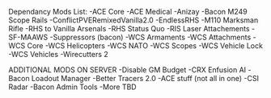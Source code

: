 Dependancy Mods List:
-ACE Core
-ACE Medical
-Anizay
-Bacon M249 Scope Rails
-ConflictPVERemixedVanilla2.0
-EndlessRHS
-M110 Marksman Rifle
-RHS to Vanilla Arsenals
-RHS Status Quo
-RIS Laser Attachements
-SF-MAAWS
-Suppressors (bacon)
-WCS Armaments
-WCS Attachments
-WCS Core
-WCS Helicopters
-WCS NATO
-WCS Scopes
-WCS Vehicle Lock
-WCS Vehicles
-Wirecutters 2

ADDITIONAL MODS ON SERVER
-Disable GM Budget
-CRX Enfusion AI
-Bacon Loadout Manager
-Better Tracers 2.0
-ACE stuff (not all in one)
-CSI Radar
-Bacon Admin Tools
-More TBD

